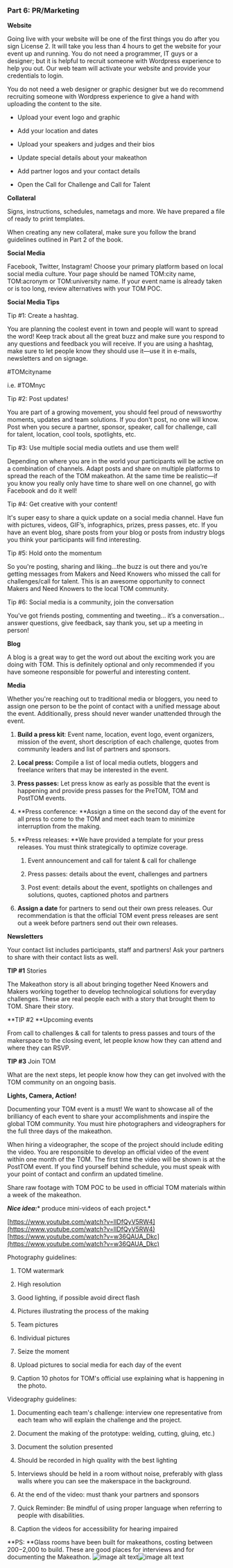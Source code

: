 ### Part 6: **PR/Marketing**

**Website**

Going live with your website will be one of the first things you do after you sign License 2. It will take you less than 4 hours to get the website for your event up and running. You do not need a programmer, IT guys or a designer; but it is helpful to recruit someone with Wordpress experience to help you out. Our web team will activate your website and provide your credentials to login.

You do not need a web designer or graphic designer but we do recommend recruiting someone with Wordpress experience to give a hand with uploading the content to the site.

* Upload your event logo and graphic

* Add your location and dates

* Upload your speakers and judges and their bios

* Update special details about your makeathon

* Add partner logos and your contact details

* Open the Call for Challenge and Call for Talent

**Collateral**

Signs, instructions, schedules, nametags and more. We have prepared a file of ready to print templates.

When creating any new collateral, make sure you follow the brand guidelines outlined in Part 2 of the book.

**Social Media**

Facebook, Twitter, Instagram! Choose your primary platform based on local social media culture. Your page should be named TOM:city name, TOM:acronym or TOM:university name. If your event name is already taken or is too long, review alternatives with your TOM POC.

**Social Media Tips**

Tip #1: Create a hashtag.

You are planning the coolest event in town and people will want to spread the word! Keep track about all the great buzz and make sure you respond to any questions and feedback you will receive. If you are using a hashtag, make sure to let people know they should use it—use it in e-mails, newsletters and on signage.

#TOMcityname

i.e. #TOMnyc

Tip #2: Post updates!

You are part of a growing movement, you should feel proud of newsworthy moments, updates and team solutions. If you don't post, no one will know. Post when you secure a partner, sponsor, speaker, call for challenge, call for talent, location, cool tools, spotlights, etc.

Tip #3: Use multiple social media outlets and use them well!

Depending on where you are in the world your participants will be active on a combination of channels. Adapt posts and share on multiple platforms to spread the reach of the TOM makeathon. At the same time be realistic—if you know you really only have time to share well on one channel, go with Facebook and do it well!

Tip #4: Get creative with your content!

It's super easy to share a quick update on a social media channel. Have fun with pictures, videos, GIF’s, infographics, prizes, press passes, etc. If you have an event blog, share posts from your blog or posts from industry blogs you think your participants will find interesting.

Tip #5: Hold onto the momentum

So you're posting, sharing and liking...the buzz is out there and you’re getting messages from Makers and Need Knowers who missed the call for challenges/call for talent. This is an awesome opportunity to connect Makers and Need Knowers to the local TOM community.

Tip #6: Social media is a community, join the conversation

You've got friends posting, commenting and tweeting... it’s a conversation... answer questions, give feedback, say thank you, set up a meeting in person!

**Blog**

A blog is a great way to get the word out about the exciting work you are doing with TOM. This is definitely optional and only recommended if you have someone responsible for powerful and interesting content.

**Media**

Whether you're reaching out to traditional media or bloggers, you need to assign one person to be the point of contact with a unified message about the event. Additionally, press should never wander unattended through the event.

1. **Build a press kit**: Event name, location, event logo, event organizers, mission of the event, short description of each challenge, quotes from community leaders and list of partners and sponsors.

2. **Local press:** Compile a list of local media outlets, bloggers and freelance writers that may be interested in the event.

3. **Press passes:** Let press know as early as possible that the event is happening and provide press passes for the PreTOM, TOM and PostTOM events.

4. **Press conference: **Assign a time on the second day of the event for all press to come to the TOM and meet each team to minimize interruption from the making.

5. **Press releases: **We have provided a template for your press releases. You must think strategically to optimize coverage.

    1. Event announcement and call for talent & call for challenge

    2. Press passes: details about the event, challenges and partners

    3. Post event: details about the event, spotlights on challenges and solutions, quotes, captioned photos and partners

6. **Assign a date** for partners to send out their own press releases. Our recommendation is that the official TOM event press releases are sent out a week before partners send out their own releases.

**Newsletters**

Your contact list includes participants, staff and partners! Ask your partners to share with their contact lists as well.

**TIP #1** Stories

The Makeathon story is all about bringing together Need Knowers and Makers working together to develop technological solutions for everyday challenges. These are real people each with a story that brought them to TOM. Share their story.

**TIP #2 **Upcoming events

From call to challenges & call for talents to press passes and tours of the makerspace to the closing event, let people know how they can attend and where they can RSVP.

**TIP #3** Join TOM

What are the next steps, let people know how they can get involved with the TOM community on an ongoing basis.

**Lights, Camera, Action!**

Documenting your TOM event is a must! We want to showcase all of the brilliancy of each event to share your accomplishments and inspire the global TOM community. You must hire photographers and videographers for the full three days of the makeathon.

When hiring a videographer, the scope of the project should include editing the video. You are responsible to develop an official video of the event within one month of the TOM. The first time the video will be shown is at the PostTOM event. If you find yourself behind schedule, you must speak with your point of contact and confirm an updated timeline.

Share raw footage with TOM POC to be used in official TOM materials within a week of the makeathon.

**_Nice idea:_*** produce mini-videos of each project.*

[https://www.youtube.com/watch?v=lIDfQyV5RW4](https://www.youtube.com/watch?v=lIDfQyV5RW4)
[https://www.youtube.com/watch?v=w36QAUA_Dkc](https://www.youtube.com/watch?v=w36QAUA_Dkc)

Photography guidelines:

1. TOM watermark

2. High resolution

3. Good lighting, if possible avoid direct flash

4. Pictures illustrating the process of the making

5. Team pictures

6. Individual pictures

7. Seize the moment

8. Upload pictures to social media for each day of the event

9. Caption 10 photos for TOM's official use explaining what is happening in the photo.

Videography guidelines:

1. Documenting each team's challenge: interview one representative from each team who will explain the challenge and the project.

2. Document the making of the prototype: welding, cutting, gluing, etc.)

3. Document the solution presented

4. Should be recorded in high quality with the best lighting

5. Interviews should be held in a room without noise, preferably with glass walls where you can see the makerspace in the background.

6. At the end of the video: must thank your partners and sponsors

7. Quick Reminder: Be mindful of using proper language when referring to people with disabilities.

8. Caption the videos for accessibility for hearing impaired

**PS: **Glass rooms have been built for makeathons, costing between $200-$2,000 to build. These are good places for interviews and for documenting the Makeathon. ![image alt text](img/9slQvAUhu3dvIjWapxHeA_img_22.jpg)![image alt text](img/9slQvAUhu3dvIjWapxHeA_img_23.jpg)
